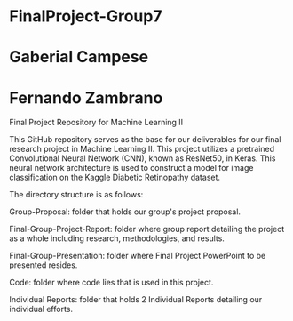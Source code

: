 # FinalProject-Group7
# Gaberial Campese
# Fernando Zambrano
Final Project Repository for Machine Learning II

This GitHub repository serves as the base for our deliverables for our final research project in Machine Learning II. This project utilizes a pretrained Convolutional Neural Network (CNN), known as ResNet50, in Keras. This neural network architecture is used to construct a model for image classification on the Kaggle Diabetic Retinopathy dataset.

The directory structure is as follows:
  
  Group-Proposal: folder that holds our group's project proposal.
  
  Final-Group-Project-Report: folder where group report detailing the project as a whole including research, methodologies, 
  and results.
  
  Final-Group-Presentation: folder where Final Project PowerPoint to be presented resides.
  
  Code: folder where code lies that is used in this project.
  
  Individual Reports: folder that holds 2 Individual Reports detailing our individual efforts.
